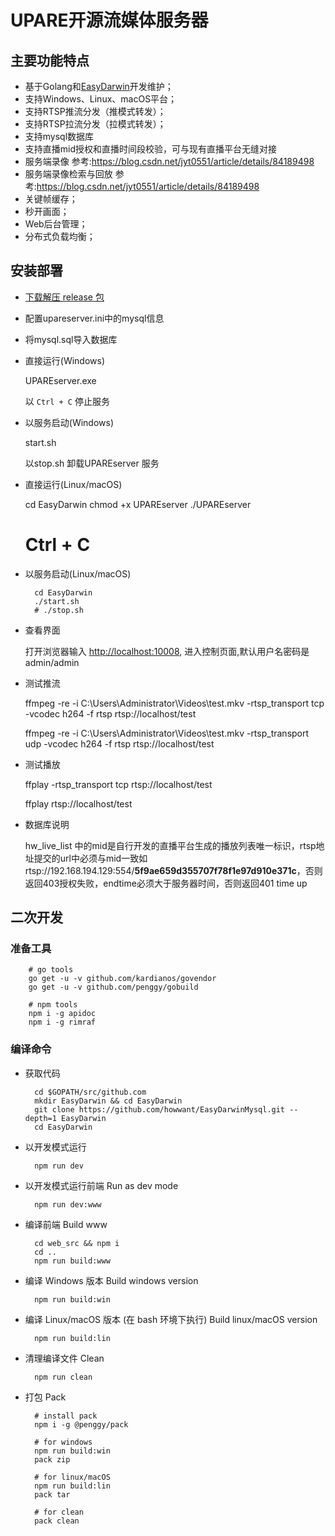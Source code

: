 # UPARE开源流媒体服务器


## 主要功能特点

- 基于Golang和[EasyDarwin](https://github.com/EasyDarwin/EasyDarwin/releases)开发维护；
- 支持Windows、Linux、macOS平台；
- 支持RTSP推流分发（推模式转发）；
- 支持RTSP拉流分发（拉模式转发）；
- 支持mysql数据库
- 支持直播mid授权和直播时间段校验，可与现有直播平台无缝对接
- 服务端录像 参考:https://blog.csdn.net/jyt0551/article/details/84189498
- 服务端录像检索与回放 参考:https://blog.csdn.net/jyt0551/article/details/84189498
- 关键帧缓存；
- 秒开画面；
- Web后台管理；
- 分布式负载均衡；


## 安装部署

- [下载解压 release 包](https://github.com/howwant/EasyDarwinMysql/releases/download/8.2.1/release.zip)

- 配置upareserver.ini中的mysql信息

- 将mysql.sql导入数据库

- 直接运行(Windows)

    UPAREserver.exe
    
    以 `Ctrl + C` 停止服务

- 以服务启动(Windows)

    start.sh
    
    以stop.sh 卸载UPAREserver 服务

- 直接运行(Linux/macOS)

  	cd EasyDarwin
  	chmod +x UPAREserver 
  	./UPAREserver
  	# Ctrl + C

- 以服务启动(Linux/macOS)

		cd EasyDarwin
		./start.sh
		# ./stop.sh

- 查看界面
	
	打开浏览器输入 [http://localhost:10008](http://localhost:10008), 进入控制页面,默认用户名密码是admin/admin

- 测试推流

	ffmpeg -re -i C:\Users\Administrator\Videos\test.mkv -rtsp_transport tcp -vcodec h264 -f rtsp rtsp://localhost/test

	ffmpeg -re -i C:\Users\Administrator\Videos\test.mkv -rtsp_transport udp -vcodec h264 -f rtsp rtsp://localhost/test
			

- 测试播放

	ffplay -rtsp_transport tcp rtsp://localhost/test

	ffplay rtsp://localhost/test 
	
- 数据库说明
	
	hw_live_list 中的mid是自行开发的直播平台生成的播放列表唯一标识，rtsp地址提交的url中必须与mid一致如 rtsp://192.168.194.129:554/**5f9ae659d355707f78f1e97d910e371c**，否则返回403授权失败，endtime必须大于服务器时间，否则返回401 time up
	
	

## 二次开发

### 准备工具

        # go tools
        go get -u -v github.com/kardianos/govendor
        go get -u -v github.com/penggy/gobuild
    
        # npm tools
        npm i -g apidoc
        npm i -g rimraf


### 编译命令

- 获取代码

        cd $GOPATH/src/github.com
        mkdir EasyDarwin && cd EasyDarwin
        git clone https://github.com/howwant/EasyDarwinMysql.git --depth=1 EasyDarwin
        cd EasyDarwin

- 以开发模式运行

        npm run dev

- 以开发模式运行前端 Run as dev mode

        npm run dev:www       

- 编译前端  Build www

        cd web_src && npm i
        cd ..
        npm run build:www

- 编译 Windows 版本 Build windows version

        npm run build:win

- 编译 Linux/macOS 版本 (在 bash 环境下执行) Build linux/macOS version

        npm run build:lin       

- 清理编译文件 Clean

        npm run clean 

- 打包 Pack

        # install pack
        npm i -g @penggy/pack
        
        # for windows
        npm run build:win
        pack zip
        
        # for linux/macOS
        npm run build:lin
        pack tar
        
        # for clean
        pack clean


